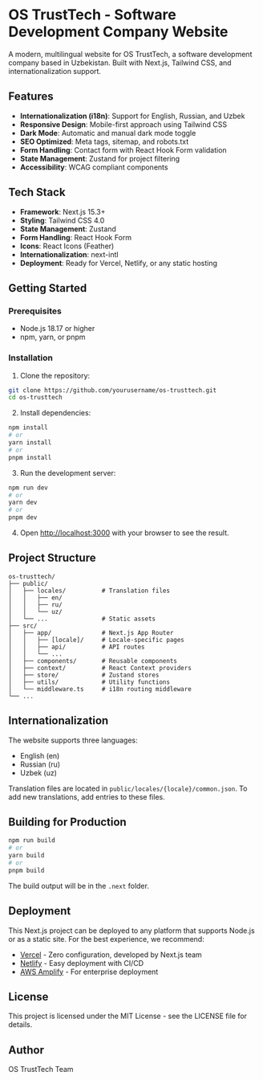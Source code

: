 # OS TrustTech - Software Development Company Website

A modern, multilingual website for OS TrustTech, a software development company based in Uzbekistan. Built with Next.js, Tailwind CSS, and internationalization support.

## Features

- **Internationalization (i18n)**: Support for English, Russian, and Uzbek
- **Responsive Design**: Mobile-first approach using Tailwind CSS
- **Dark Mode**: Automatic and manual dark mode toggle
- **SEO Optimized**: Meta tags, sitemap, and robots.txt
- **Form Handling**: Contact form with React Hook Form validation
- **State Management**: Zustand for project filtering
- **Accessibility**: WCAG compliant components

## Tech Stack

- **Framework**: Next.js 15.3+
- **Styling**: Tailwind CSS 4.0
- **State Management**: Zustand
- **Form Handling**: React Hook Form
- **Icons**: React Icons (Feather)
- **Internationalization**: next-intl
- **Deployment**: Ready for Vercel, Netlify, or any static hosting

## Getting Started

### Prerequisites

- Node.js 18.17 or higher
- npm, yarn, or pnpm

### Installation

1. Clone the repository:

```bash
git clone https://github.com/yourusername/os-trusttech.git
cd os-trusttech
```

2. Install dependencies:

```bash
npm install
# or
yarn install
# or
pnpm install
```

3. Run the development server:

```bash
npm run dev
# or
yarn dev
# or
pnpm dev
```

4. Open [http://localhost:3000](http://localhost:3000) with your browser to see the result.

## Project Structure

```
os-trusttech/
├── public/
│   ├── locales/          # Translation files
│   │   ├── en/
│   │   ├── ru/
│   │   └── uz/
│   └── ...               # Static assets
├── src/
│   ├── app/              # Next.js App Router
│   │   ├── [locale]/     # Locale-specific pages
│   │   ├── api/          # API routes
│   │   └── ...
│   ├── components/       # Reusable components
│   ├── context/          # React Context providers
│   ├── store/            # Zustand stores
│   ├── utils/            # Utility functions
│   └── middleware.ts     # i18n routing middleware
└── ...
```

## Internationalization

The website supports three languages:

- English (en)
- Russian (ru)
- Uzbek (uz)

Translation files are located in `public/locales/{locale}/common.json`. To add new translations, add entries to these files.

## Building for Production

```bash
npm run build
# or
yarn build
# or
pnpm build
```

The build output will be in the `.next` folder.

## Deployment

This Next.js project can be deployed to any platform that supports Node.js or as a static site. For the best experience, we recommend:

- [Vercel](https://vercel.com/) - Zero configuration, developed by Next.js team
- [Netlify](https://netlify.com/) - Easy deployment with CI/CD
- [AWS Amplify](https://aws.amazon.com/amplify/) - For enterprise deployment

## License

This project is licensed under the MIT License - see the LICENSE file for details.

## Author

OS TrustTech Team
